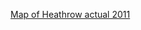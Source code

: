 [Map of Heathrow actual 2011](https://www.gov.uk/government/uploads/system/uploads/attachment_data/file/3945/heathrow-2011-actual-web.pdf)
